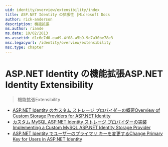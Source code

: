 ```yaml
---
uid: identity/overview/extensibility/index
title: ASP.NET Identity の拡張性 |Microsoft Docs
author: rick-anderson
description: 機能拡張
ms.author: riande
ms.date: 10/02/2013
ms.assetid: d1c6e7d0-ead9-4f08-a5b9-9d7a30be78e3
msc.legacyurl: /identity/overview/extensibility
msc.type: chapter
---
```

<a name="aspnet-identity-extensibility"></a><span data-ttu-id="ed502-103">ASP.NET Identity の機能拡張</span><span class="sxs-lookup"><span data-stu-id="ed502-103">ASP.NET Identity Extensibility</span></span>
====================
> <span data-ttu-id="ed502-104">機能拡張</span><span class="sxs-lookup"><span data-stu-id="ed502-104">Extensibility</span></span>


- [<span data-ttu-id="ed502-105">ASP.NET Identity のカスタム ストレージ プロバイダーの概要</span><span class="sxs-lookup"><span data-stu-id="ed502-105">Overview of Custom Storage Providers for ASP.NET Identity</span></span>](overview-of-custom-storage-providers-for-aspnet-identity.md)
- [<span data-ttu-id="ed502-106">カスタム MySQL ASP.NET Identity ストレージ プロバイダーの実装</span><span class="sxs-lookup"><span data-stu-id="ed502-106">Implementing a Custom MySQL ASP.NET Identity Storage Provider</span></span>](implementing-a-custom-mysql-aspnet-identity-storage-provider.md)
- [<span data-ttu-id="ed502-107">ASP.NET Identity でユーザーのプライマリ キーを変更する</span><span class="sxs-lookup"><span data-stu-id="ed502-107">Change Primary Key for Users in ASP.NET Identity</span></span>](change-primary-key-for-users-in-aspnet-identity.md)
